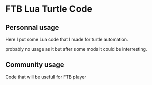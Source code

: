 # FTB Lua Turtle Code

## Personnal usage

Here I put some Lua code that I made for turtle automation.

probably no usage as it but after some mods it could be interresting.

## Community usage

Code that will be usefull for FTB player
